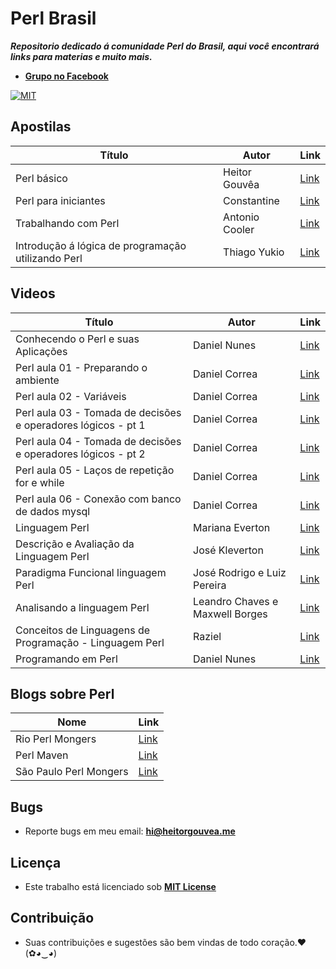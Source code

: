 # Perl Brasil

***Repositorio dedicado á comunidade Perl do Brasil, aqui você encontrará links para materias e muito mais.***

* [**Grupo no Facebook**](https://www.facebook.com/groups/PerlBrasilOficial/)

[![MIT](https://img.shields.io/badge/license-MIT-blue.svg)](https://github.com/perlbrasil/index/blob/master/LICENSE.md)

## Apostilas

Título | Autor |  Link
---- | ---- | ----
Perl básico | Heitor Gouvêa | [Link](https://heitorgouvea.me/files/perl-basico.pdf)
Perl para iniciantes | Constantine | [Link](https://pastebin.com/raw/Em3gJuR0)
Trabalhando com Perl | Antonio Cooler | [Link](https://pt.slideshare.net/DaniloJordo/book-perl-cooler)
Introdução á lógica de programação utilizando Perl | Thiago Yukio | [Link](http://lgmb.fmrp.usp.br/cvbioinfo2008/extras/apresentacoes/thiago_logica.pdf)

## Videos

Título | Autor |  Link
---- | ---- | ----
Conhecendo o Perl e suas Aplicações | Daniel Nunes | [Link](https://www.youtube.com/watch?v=tqgBN44orKs)
Perl aula 01 - Preparando o ambiente | Daniel Correa | [Link](https://www.youtube.com/watch?v=P6ZNPVDhnQ0)
Perl aula 02 - Variáveis | Daniel Correa | [Link](https://www.youtube.com/watch?v=X2xFt4fR5dg)
Perl aula 03 - Tomada de decisões e operadores lógicos - pt 1 | Daniel Correa | [Link](https://www.youtube.com/watch?v=QoJola12md0)
Perl aula 04 - Tomada de decisões e operadores lógicos - pt 2 | Daniel Correa | [Link](https://www.youtube.com/watch?v=kAIudZXclxI)
Perl aula 05 - Laços de repetição for e while | Daniel Correa | [Link](https://www.youtube.com/watch?v=6gmLe8gw-jI)
Perl aula 06 - Conexão com banco de dados mysql | Daniel Correa | [Link](https://www.youtube.com/watch?v=M4iJvSPy2go)
Linguagem Perl | Mariana Everton | [Link](https://www.youtube.com/watch?v=3WCNYCq_ST4)
Descrição e Avaliação da Linguagem Perl | José Kleverton | [Link](https://www.youtube.com/watch?v=StxVLUbyFiA)
Paradigma Funcional linguagem Perl | José Rodrigo e Luiz Pereira | [Link](https://www.youtube.com/watch?v=o-EjpeBHR4U)
Analisando a linguagem Perl |  Leandro Chaves e Maxwell Borges | [Link](https://www.youtube.com/watch?v=esy-FKFFUGE)
Conceitos de Linguagens de Programação - Linguagem Perl | Raziel | [Link](https://www.youtube.com/watch?v=dtJZWrMJ64U)
Programando em Perl | Daniel Nunes | [Link](https://www.youtube.com/watch?v=vcqG2sO9Mro)

## Blogs sobre Perl

Nome | Link
---- | ----
Rio Perl Mongers | [Link](http://rio.pm.org)
Perl Maven | [Link](https://br.perlmaven.com/perl-tutorial)
São Paulo Perl Mongers | [Link](http://sao-paulo.pm.org/pub)

## Bugs

- Reporte bugs em meu email: **hi@heitorgouvea.me**

## Licença

- Este trabalho está licenciado sob [**MIT License**](https://github.com/perlbrasil/index/blob/master/LICENSE.md)

## Contribuição

- Suas contribuições e sugestões são bem vindas de todo coração.♥ (✿◕‿◕)
